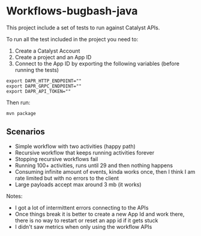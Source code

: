 # Workflows-bugbash-java

This project include a set of tests to run against Catalyst APIs. 

To run all the test included in the project you need to: 

1) Create a Catalyst Account
2) Create a project and an App ID
3) Connect to the App ID by exporting the following variables (before running the tests)

```
export DAPR_HTTP_ENDPOINT=""
export DAPR_GRPC_ENDPOINT=""
export DAPR_API_TOKEN=""
```

Then run: 

```
mvn package
```


## Scenarios

- Simple workflow with two activities (happy path)
- Recursive workflow that keeps running activities forever
- Stopping recursive workflows fail
- Running 100+ activities, runs until 29 and then nothing happens
- Consuming infinite amount of events, kinda works once, then I think I am rate limited but with no errors to the client
- Large payloads accept max around 3 mb (it works)

Notes: 
- I got a lot of intermittent errors connecting to the APIs
- Once things break it is better to create a new App Id and work there, there is no way to restart or reset an app id if it gets stuck
- I didn't saw metrics when only using the workflow APIs
